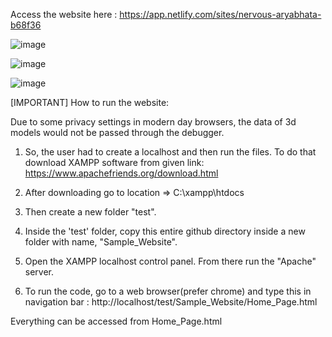Access the website here : https://app.netlify.com/sites/nervous-aryabhata-b68f36

![image](https://user-images.githubusercontent.com/44753624/171934560-fdbd67da-7347-4385-8e0c-046f3d6588af.png)

![image](https://user-images.githubusercontent.com/44753624/171934387-20f111e8-1656-4425-a3e5-9b29b32f86ae.png)

![image](https://user-images.githubusercontent.com/44753624/171934236-584002e0-4893-4134-84c6-3bf8cf770d33.png)


[IMPORTANT] How to run the website:

Due to some privacy settings in modern day browsers, the data of 3d models would not be passed through the debugger.

1) So, the user had to create a localhost and then run the files. To do that download XAMPP software from given link:
https://www.apachefriends.org/download.html

2) After downloading go to location => C:\xampp\htdocs
3) Then create a new folder "test".

4) Inside the 'test' folder, copy this entire github directory inside a new folder with name, "Sample_Website".
5) Open the XAMPP localhost control panel. From there run the "Apache" server.
6) To run the code, go to a web browser(prefer chrome) and type this in navigation bar :
http://localhost/test/Sample_Website/Home_Page.html

Everything can be accessed from Home_Page.html
